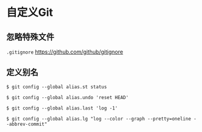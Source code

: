 # 自定义Git

## 忽略特殊文件
`.gitignore` 
https://github.com/github/gitignore

## 定义别名

`$ git config --global alias.st status` 

`$ git config --global alias.undo 'reset HEAD'`

`$ git config --global alias.last 'log -1'`

`$ git config --global alias.lg "log --color --graph --pretty=oneline --abbrev-commit"`